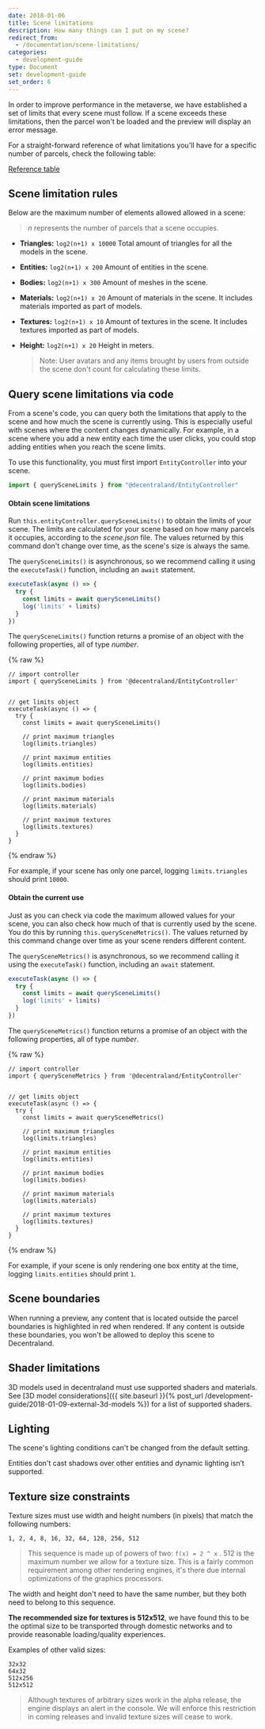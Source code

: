 ```yaml
---
date: 2018-01-06
title: Scene limitations
description: How many things can I put on my scene?
redirect_from:
  - /documentation/scene-limitations/
categories:
  - development-guide
type: Document
set: development-guide
set_order: 6
---
```


In order to improve performance in the metaverse, we have established a set of limits that every scene must follow. If a
scene exceeds these limitations, then the parcel won't be loaded and the preview will display an error message.

For a straight-forward reference of what limitations you'll have for a specific number of parcels, check the following table:

[Reference table](https://docs.google.com/spreadsheets/d/1JTK8oVEASS2WXMg26D4cXV-xaCeB_dL2MUvhi7m3Cr0/edit#gid=0)

## Scene limitation rules

Below are the maximum number of elements allowed allowed in a scene:

> _n_ represents the number of parcels that a scene occupies.

- **Triangles:** `log2(n+1) x 10000` Total amount of triangles for all the models in the scene.
- **Entities:** `log2(n+1) x 200` Amount of entities in the scene.
- **Bodies:** `log2(n+1) x 300` Amount of meshes in the scene.
- **Materials:** `log2(n+1) x 20` Amount of materials in the scene. It includes materials imported as part of models.
- **Textures:** `log2(n+1) x 10` Amount of textures in the scene. It includes textures imported as part of models.
- **Height:** `log2(n+1) x 20` Height in meters.

  > Note: User avatars and any items brought by users from outside the scene don't count for calculating these limits.

## Query scene limitations via code

From a scene's code, you can query both the limitations that apply to the scene and how much the scene is currently using. This is especially useful with scenes where the content changes dynamically. For example, in a scene where you add a new entity each time the user clicks, you could stop adding entities when you reach the scene limits.

To use this functionality, you must first import `EntityController` into your scene.

```ts
import { querySceneLimits } from "@decentraland/EntityController"
```

#### Obtain scene limitations

Run `this.entityController.querySceneLimits()` to obtain the limits of your scene. The limits are calculated for your scene based on how many parcels it occupies, according to the _scene.json_ file. The values returned by this command don't change over time, as the scene's size is always the same.

The `querySceneLimits()` is asynchronous, so we recommend calling it using the `executeTask()` function, including an `await` statement.

```ts
executeTask(async () => {
  try {
    const limits = await querySceneLimits()
    log('limits' + limits)
  }
})
```

The `querySceneLimits()` function returns a promise of an object with the following properties, all of type _number_.

{% raw %}

```tsx
// import controller
import { querySceneLimits } from '@decentraland/EntityController'


// get limits object
executeTask(async () => {
  try {
    const limits = await querySceneLimits()

    // print maximum triangles
    log(limits.triangles)

    // print maximum entities
    log(limits.entities)

    // print maximum bodies
    log(limits.bodies)

    // print maximum materials
    log(limits.materials)

    // print maximum textures
    log(limits.textures)
  }
}
```

{% endraw %}

For example, if your scene has only one parcel, logging `limits.triangles` should print `10000`.

#### Obtain the current use

Just as you can check via code the maximum allowed values for your scene, you can also check how much of that is currently used by the scene. You do this by running `this.querySceneMetrics()`. The values returned by this command change over time as your scene renders different content.

The `querySceneMetrics()` is asynchronous, so we recommend calling it using the `executeTask()` function, including an `await` statement.

```ts
executeTask(async () => {
  try {
    const limits = await querySceneLimits()
    log('limits' + limits)
  }
})
```

The `querySceneMetrics()` function returns a promise of an object with the following properties, all of type _number_.

{% raw %}

```tsx
// import controller
import { querySceneMetrics } from '@decentraland/EntityController'


// get limits object
executeTask(async () => {
  try {
    const limits = await querySceneMetrics()

    // print maximum triangles
    log(limits.triangles)

    // print maximum entities
    log(limits.entities)

    // print maximum bodies
    log(limits.bodies)

    // print maximum materials
    log(limits.materials)

    // print maximum textures
    log(limits.textures)
  }
}
```

{% endraw %}

For example, if your scene is only rendering one box entity at the time, logging `limits.entities` should print `1`.

## Scene boundaries

When running a preview, any content that is located outside the parcel boundaries is highlighted in red when rendered. If any content is outside these boundaries, you won't be allowed to deploy this scene to Decentraland.

## Shader limitations

3D models used in decentraland must use supported shaders and materials. See [3D model considerations]({{ site.baseurl }}{% post_url /development-guide/2018-01-09-external-3d-models %}) for a list of supported shaders.

## Lighting

The scene's lighting conditions can't be changed from the default setting.

Entities don't cast shadows over other entities and dynamic lighting isn’t supported.

## Texture size constraints

Texture sizes must use width and height numbers (in pixels) that match the following numbers:

```
1, 2, 4, 8, 16, 32, 64, 128, 256, 512
```

> This sequence is made up of powers of two: `f(x) = 2 ^ x` . 512 is the maximum number we allow for a texture size. This is a fairly common requirement among other rendering engines, it's there due internal optimizations of the graphics processors.

The width and height don't need to have the same number, but they both need to belong to this sequence.

**The recommended size for textures is 512x512**, we have found this to be the optimal size to be transported through domestic networks and to provide reasonable loading/quality experiences.

Examples of other valid sizes:

```
32x32
64x32
512x256
512x512
```

> Although textures of arbitrary sizes work in the alpha release, the engine displays an alert in the console. We will enforce this restriction in coming releases and invalid texture sizes will cease to work.

<!--
## File amount limitations

When deploying your scene, you can't upload more than 100 files to IPFS, as having too many files in a scene will make it take too long to load in the client.

If you have more than 100 files in your scene folder, it's likely that many of those files aren't being used directly when loading the scene. You can make the CLI ignore specific files from the scene folder and not upload them to IPFS by specifying them in the _dclignore_ file for the scene. Learn more about it in [Scene files]({{ site.baseurl }}{% post_url /development-guide/2018-01-11-scene-files %}).
-->
